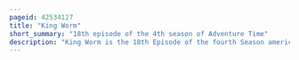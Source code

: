 ```yaml
---
pageid: 42534127
title: "King Worm"
short_summary: "18th episode of the 4th season of Adventure Time"
description: "King Worm is the 18th Episode of the fourth Season american animated Television Series Adventure Time. The Episode was written and storyboarded by Steve Wolfhard, Somvilay Xayaphone, and Bert Youn, from a Story by Patrick Mchale, Kent Osborne, and Pendleton Ward. It originally aired on Cartoon Network on August 13 2012 and guest Stars erik estrada as the titular King Worm."
---
```

